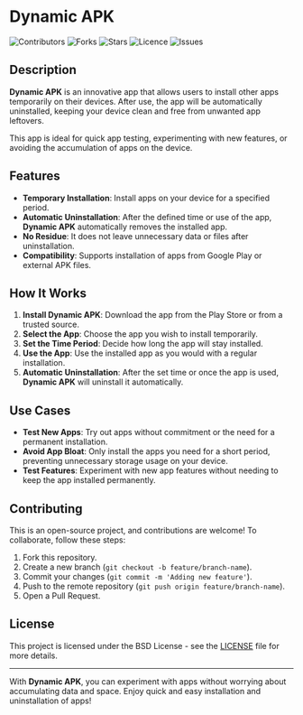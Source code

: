 # Dynamic APK

![Contributors](https://img.shields.io/github/contributors/skyghost090/Dynamic-Apk?style=plastic)
![Forks](https://img.shields.io/github/forks/skyghost090/Dynamic-Apk)
![Stars](https://img.shields.io/github/stars/skyghost090/Dynamic-Apk)
![Licence](https://img.shields.io/github/license/skyghost090/Dynamic-Apk)
![Issues](https://img.shields.io/github/issues/skyghost090/Dynamic-Apk)

## Description

**Dynamic APK** is an innovative app that allows users to install other apps temporarily on their devices. After use, the app will be automatically uninstalled, keeping your device clean and free from unwanted app leftovers.

This app is ideal for quick app testing, experimenting with new features, or avoiding the accumulation of apps on the device.

## Features

- **Temporary Installation**: Install apps on your device for a specified period.
- **Automatic Uninstallation**: After the defined time or use of the app, **Dynamic APK** automatically removes the installed app.
- **No Residue**: It does not leave unnecessary data or files after uninstallation.
- **Compatibility**: Supports installation of apps from Google Play or external APK files.

## How It Works

1. **Install Dynamic APK**: Download the app from the Play Store or from a trusted source.
2. **Select the App**: Choose the app you wish to install temporarily.
3. **Set the Time Period**: Decide how long the app will stay installed.
4. **Use the App**: Use the installed app as you would with a regular installation.
5. **Automatic Uninstallation**: After the set time or once the app is used, **Dynamic APK** will uninstall it automatically.

## Use Cases

- **Test New Apps**: Try out apps without commitment or the need for a permanent installation.
- **Avoid App Bloat**: Only install the apps you need for a short period, preventing unnecessary storage usage on your device.
- **Test Features**: Experiment with new app features without needing to keep the app installed permanently.

## Contributing

This is an open-source project, and contributions are welcome! To collaborate, follow these steps:

1. Fork this repository.
2. Create a new branch (`git checkout -b feature/branch-name`).
3. Commit your changes (`git commit -m 'Adding new feature'`).
4. Push to the remote repository (`git push origin feature/branch-name`).
5. Open a Pull Request.

## License

This project is licensed under the BSD License - see the [LICENSE](LICENSE) file for more details.

---

With **Dynamic APK**, you can experiment with apps without worrying about accumulating data and space. Enjoy quick and easy installation and uninstallation of apps!
